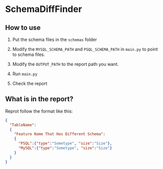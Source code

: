 # SchemaDiffFinder

## How to use
1. Put the schema files in the `schemas` folder

2. Modify the `MYSQL_SCHEMA_PATH` and `PSQL_SCHEMA_PATH` in `main.py` to point to schema files.

3. Modify the `OUTPUT_PATH` to the report path you want.

4. Run `main.py`

5. Check the report

## What is in the report?
Reprot follow the format like this:

```json
{
  "TableName":
  {
    "Feature Name That Has Different Schema":
    {
      "PSQL":{"type":"Sometype", "size":"Size"},
      "MySQL":{"type":"Sometype", "size":"Size"}
    }
  }
}


```